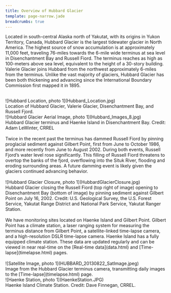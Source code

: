 ```yaml
---
title: Overview of Hubbard Glacier
template: page-narrow.jade
breadcrumbs: true
---
```


Located in south-central Alaska north of Yakutat, with its origins in Yukon Territory, Canada, Hubbard Glacier is the largest tidewater glacier in North America. The highest source of snow accumulation is at approximately 11,000 feet, traveling 76-miles towards the 6-mile wide terminus at sea level in Disenchantment Bay and Russell Fiord. The terminus reaches as high as 100-meters above sea level, equivalent to the height of a 30-story building. Valerie Glacier joins Hubbard from the northwest approximately 6-miles from the terminus. Unlike the vast majority of glaciers, Hubbard Glacier has been both thickening and advancing since the International Boundary Commission first mapped it in 1895.
<br>
<br>
<div class="row">
  <div class="col-md-12">
  <div class="thumbnail tight">
    ![Hubbard Location, photo 1](Hubbard_Location.jpg)
    <div class="caption">
      Location of Hubbard Glacier, Valerie Glacier, Disenchantment Bay, and Russell Fjord.
    </div>
  </div>
  </div>
</div>

<div class="row">
  <div class="col-md-8 col-md-offset-2">
  <div class="thumbnail tight">
    ![Hubbard Glacier Aerial Image, photo 1](Hubbard_Images_8.jpg)
    <div class="caption">
      Hubbard Glacier terminus and Haenke Island in Disenchantment Bay. Credit: Adam LeWinter, CRREL
    </div>
  </div>
  </div>
</div>
<br>
Twice in the recent past the terminus has dammed Russell Fiord by pinning proglacial sediment against Gilbert Point, first from June to October 1986, and more recently from June to August 2002. During both events, Russell Fjord’s water level rose significantly. This filling of Russell Fiord threatens to overtop the banks of the fjord, overflowing into the Situk River, flooding and eroding surrounding areas. A future damming event is likely given the glaciers continued advancing behavior.
<br>
<br>
<div class="row">
  <div class="col-md-8 col-md-offset-2">
  <div class="thumbnail tight">
    ![Hubbard Glacier Closure, photo 1](HubbardGlacierClosure.jpg)
    <div class="caption">
      Hubbard Glacier closing the Russell Fiord (top right of image) opening to Disenchantment Bay (bottom of image) by pinning sediment against Gilbert Point on July 16, 2002. Credit: U.S. Geological Survey, the U.S. Forest Service, Yakutat Range District and National Park Service, Yakutat Ranger Station.
    </div>
  </div>
  </div>
</div>
<br>
We have monitoring sites located on Haenke Island and Gilbert Point. Gilbert Point has a climate station, a laser ranging system for measuring the terminus distance from Gilbert Point, a satellite-linked time-lapse camera, and a high-resolution DSLR time-lapse camera. Haenke Island has a fully equipped climate station. These data are updated regularly and can be viewed in near real-time on the [Real-time data](data.html) and [Time-lapse](timelapse.html) pages.
<br>
<br>
<div class="row">
  <div class="col-md-8 col-md-offset-2">
  <div class="thumbnail tight">
    ![Satellite Image, photo 1](HUBBARD_20130822_SatImage.jpeg)
    <div class="caption">
      Image from the Hubbard Glacier terminus camera, transmitting daily images to the [Time-lapse](timelapse.html) page.
    </div>
  </div>
  </div>
</div>

<div class="row">
  <div class="col-md-8 col-md-offset-2">
  <div class="thumbnail tight">
    ![Haenke Station, photo 1](HaenkeStation.JPG)
    <div class="caption">
      Haenke Island Climate Station. Credit: Dave Finnegan, CRREL.
    </div>
  </div>
  </div>
</div>

<br>

